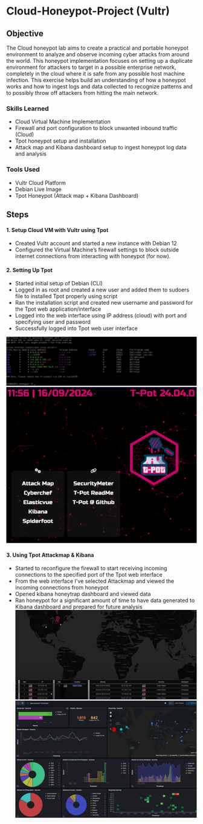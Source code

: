# Cloud-Honeypot-Project (Vultr)

## Objective

The Cloud honeypot lab aims to create a practical and portable honeypot environment to analyze and observe incoming cyber attacks from around the world. This honeypot implementation focuses on setting up a duplicate environment for attackers to target in a possible enterprise network, completely in the cloud where it is safe from any possible host machine infection. This exercise helps build an understanding of how a honeypot works and how to ingest logs and data collected to recognize patterns and to possibly throw off attackers from hitting the main network. 

### Skills Learned

- Cloud Virtual Machine Implementation
- Firewall and port configuration to block unwanted inbound traffic (Cloud)
- Tpot honeypot setup and installation 
- Attack map and Kibana dashboard setup to ingest honeypot log data and analysis

### Tools Used

- Vultr Cloud Platform
- Debian Live Image
- Tpot Honeypot (Attack map + Kibana Dashboard)

## Steps

#### 1. Setup Cloud VM with Vultr using Tpot
- Created Vultr account and started a new instance with Debian 12
- Configured the Virtual Machine’s firewall settings to block outside internet connections from interacting with honeypot (for now).


#### 2. Setting Up Tpot
- Started initial setup of Debian (CLI)
- Logged in as root and created a new user and added them to sudoers file to installed Tpot  properly using script
- Ran the installation script and created new username and password for the Tpot web application/interface
- Logged into the web interface using IP address (cloud) with port and specifying user and password
- Successfully logged into Tpot web user interface 

![1]
![2]

#### 3. Using Tpot Attackmap & Kibana

- Started to reconfigure the firewall to start receiving incoming connections to the specified port of the Tpot web interface
- From the web interface I've selected Attackmap and viewed the incoming connections from honeypot
- Opened kibana honeytrap dashboard and viewed data
- Ran honeypot for a significant amount of time to have data generated to Kibana dashboard and prepared for future analysis
![3]
![4]

[1]: https://github.com/NODRYC/Cloud-Honeypot-Project/blob/main/pics/tpot-installed.png
[2]: https://github.com/NODRYC/Cloud-Honeypot-Project/blob/main/pics/tpot-logon.png
[3]: https://github.com/NODRYC/Cloud-Honeypot-Project/blob/main/pics/tpot-attack-map.png
[4]: https://github.com/NODRYC/Cloud-Honeypot-Project/blob/main/pics/kibana-dashboard.png
